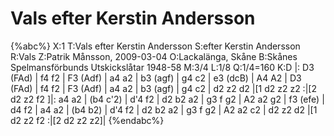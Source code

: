 # Vals efter Kerstin Andersson

{%abc%}
X:1
T:Vals efter Kerstin Andersson
S:efter Kerstin Andersson
R:Vals
Z:Patrik Månsson, 2009-03-04
O:Lackalänga, Skåne
B:Skånes Spelmansförbunds Utskickslåtar 1948-58
M:3/4
L:1/8
Q:1/4=160
K:D
|: D3 (FAd) | f4 f2 | F3 (Adf) | a4 a2 | b3 (agf) | g4 c2 |
e3 (dcB) | A4 A2 | D3 (FAd) | f4 f2 | F3 (Adf) | a4 a2 |
b3 (agf) | g4 c2 | d2 z2 d2 |[1 d2 z2 z2 :|[2 d2 z2 f2 ]|: a4 a2 | (b4 c'2) | d'4 f2 |
d2 b2 a2 | g3 f g2 | A2 a2 g2 | f3 (efe) | d4 f2 | a4 a2 | (b4 b2) |
d'4 f2 | d2 b2 a2 | g3 f g2 | A2 a2 c2 | d2 z2 d2 |[1 d2 z2 f2 :|[2 d2 z2 z2]|
{%endabc%}

